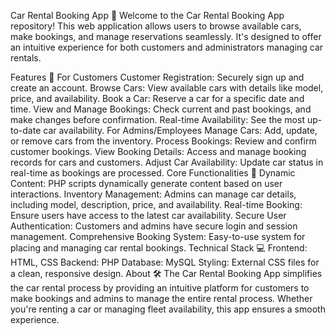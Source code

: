 Car Rental Booking App 🚗
Welcome to the Car Rental Booking App repository! This web application allows users to browse available cars, make bookings, and manage reservations seamlessly. It's designed to offer an intuitive experience for both customers and administrators managing car rentals.

Features 🎯
For Customers
Customer Registration: Securely sign up and create an account.
Browse Cars: View available cars with details like model, price, and availability.
Book a Car: Reserve a car for a specific date and time.
View and Manage Bookings: Check current and past bookings, and make changes before confirmation.
Real-time Availability: See the most up-to-date car availability.
For Admins/Employees
Manage Cars: Add, update, or remove cars from the inventory.
Process Bookings: Review and confirm customer bookings.
View Booking Details: Access and manage booking records for cars and customers.
Adjust Car Availability: Update car status in real-time as bookings are processed.
Core Functionalities 🔧
Dynamic Content: PHP scripts dynamically generate content based on user interactions.
Inventory Management: Admins can manage car details, including model, description, price, and availability.
Real-time Booking: Ensure users have access to the latest car availability.
Secure User Authentication: Customers and admins have secure login and session management.
Comprehensive Booking System: Easy-to-use system for placing and managing car rental bookings.
Technical Stack 💻
Frontend: HTML, CSS
Backend: PHP
Database: MySQL
Styling: External CSS files for a clean, responsive design.
About 🛠️
The Car Rental Booking App simplifies the car rental process by providing an intuitive platform for customers to make bookings and admins to manage the entire rental process. Whether you're renting a car or managing fleet availability, this app ensures a smooth experience.
